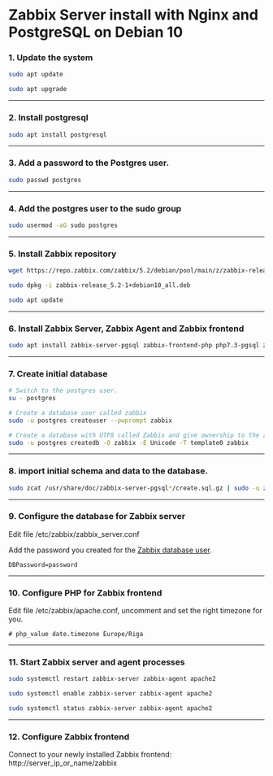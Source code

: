 # Zabbix Server install with Nginx and PostgreSQL on Debian 10

### 1. Update the system

```bash
sudo apt update

sudo apt upgrade
```

------


### 2. Install postgresql

```bash
sudo apt install postgresql
```

------

### 3. Add a password to the Postgres user.

```bash
sudo passwd postgres
```

------

### 4. Add the postgres user to the sudo group

```bash
sudo usermod -aG sudo postgres
```

------

### 5. Install Zabbix repository

```bash
wget https://repo.zabbix.com/zabbix/5.2/debian/pool/main/z/zabbix-release/zabbix-release_5.2-1+debian10_all.deb

sudo dpkg -i zabbix-release_5.2-1+debian10_all.deb

sudo apt update
```

------

### 6. Install Zabbix Server, Zabbix Agent and Zabbix frontend

```bash
sudo apt install zabbix-server-pgsql zabbix-frontend-php php7.3-pgsql zabbix-apache-conf zabbix-agent
```

------

### 7. Create initial database

```bash
# Switch to the postgres user.
su - postgres

# Create a database user called zabbix
sudo -u postgres createuser --pwprompt zabbix

# Create a database with UTF8 called Zabbix and give ownership to the zabbix user created before
sudo -u postgres createdb -O zabbix -E Unicode -T template0 zabbix
```

------

### 8. import initial schema and data to the database.

```bash
sudo zcat /usr/share/doc/zabbix-server-pgsql*/create.sql.gz | sudo -u zabbix psql zabbix
```

------

### 9. Configure the database for Zabbix server

Edit file /etc/zabbix/zabbix_server.conf

Add the password you created for the [Zabbix database user](#7-create-initial-database).

```
DBPassword=password
```

------

### 10. Configure PHP for Zabbix frontend

Edit file /etc/zabbix/apache.conf, uncomment and set the right timezone for you.

```
# php_value date.timezone Europe/Riga
```

------

### 11. Start Zabbix server and agent processes

```bash
sudo systemctl restart zabbix-server zabbix-agent apache2

sudo systemctl enable zabbix-server zabbix-agent apache2

sudo systemctl status zabbix-server zabbix-agent apache2
```

------

### 12. Configure Zabbix frontend

Connect to your newly installed Zabbix frontend: http://server_ip_or_name/zabbix


